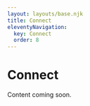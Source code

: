 ```yaml
---
layout: layouts/base.njk
title: Connect
eleventyNavigation:
  key: Connect
  order: 8
---
```


# Connect

Content coming soon.
